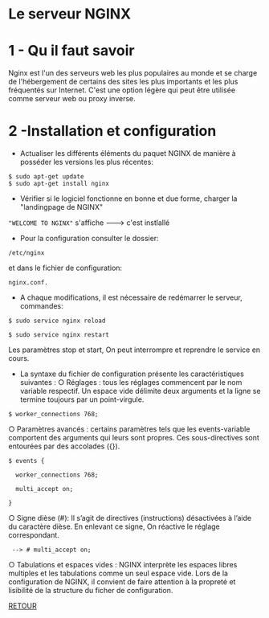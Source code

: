 # Le serveur NGINX
# 1 - Qu il faut savoir
Nginx est l'un des serveurs web les plus populaires au monde et se charge de l'hébergement de certains des sites les plus importants et les plus fréquentés sur Internet. C'est une option légère qui peut être utilisée comme serveur web ou proxy inverse.

# 2 -Installation et configuration
- Actualiser les différents éléments du paquet NGINX de manière à posséder les versions les plus récentes:
```
$ sudo apt-get update
$ sudo apt-get install nginx
```
- Vérifier si le logiciel fonctionne en bonne et due forme, charger la "landingpage de NGINX"

``` "WELCOME TO NGINX" ``` s'affiche ---> c'est instlallé
-  Pour la configuration consulter le dossier: 
```
/etc/nginx 
```
et dans le fichier de configuration:
```
nginx.conf. 
```
- A chaque modifications, il est nécessaire de redémarrer le serveur, commandes:
```
$ sudo service nginx reload
```
```
$ sudo service nginx restart
```
 Les paramètres stop et start, On peut interrompre et reprendre le service en cours.
- La syntaxe du fichier de configuration présente les caractéristiques suivantes :
○ Réglages : tous les réglages commencent par le nom variable respectif. Un espace vide délimite deux arguments et la ligne se termine toujours par un point-virgule.
```
$ worker_connections 768;
```
○ Paramètres avancés : certains paramètres tels que les events-variable comportent des arguments qui leurs sont propres. Ces sous-directives sont entourées par des accolades ({}).
```
$ events {

  worker_connections 768;

  multi_accept on;

}
```
○ Signe dièse (#): Il s’agit de directives (instructions) désactivées à l’aide du caractère dièse. En enlevant ce signe, On réactive le réglage correspondant.
```
 --> # multi_accept on;
 ```
○ Tabulations et espaces vides : NGINX interprète les espaces libres multiples et les tabulations comme un seul espace vide. Lors de la configuration de NGINX,
il convient de faire attention à la propreté et lisibilité de la structure du ficher de configuration.

<a href='https://github.com/AinaR07/SYS1-Aina'>RETOUR</a>
